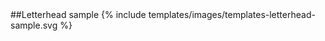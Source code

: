 <section id="templates-page-letterhead-sample">
</section>
##Letterhead sample
{% include templates/images/templates-letterhead-sample.svg %}